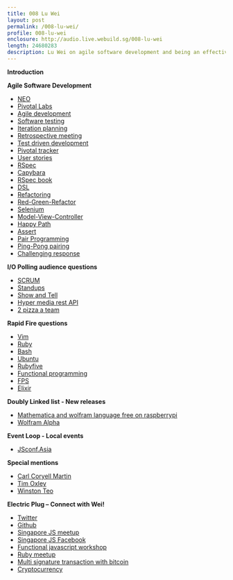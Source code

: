```yaml
---
title: 008 Lu Wei
layout: post
permalink: /008-lu-wei/
profile: 008-lu-wei
enclosure: http://audio.live.webuild.sg/008-lu-wei
length: 24680283
description: Lu Wei on agile software development and being an effective tech conference speaker.
---
```


**Introduction**

**Agile Software Development**

- [NEO](http://www.neo.com/)
- [Pivotal Labs](http://pivotallabs.com/)
- [Agile development](http://en.wikipedia.org/wiki/Agile_software_development)
- [Software testing](http://en.wikipedia.org/wiki/Software_testing)
- [Iteration planning](http://www.extremeprogramming.org/rules/iterationplanning.html)
- [Retrospective meeting](http://en.wikipedia.org/wiki/Retrospective)
- [Test driven development](http://en.wikipedia.org/wiki/Test-driven_development)
- [Pivotal tracker](http://www.pivotaltracker.com/)
- [User stories](http://en.wikipedia.org/wiki/User_story)
- [RSpec](http://rspec.info/)
- [Capybara](https://github.com/jnicklas/capybara)
- [RSpec book](http://pragprog.com/book/achbd/the-rspec-book)
- [DSL](http://en.wikipedia.org/wiki/Domain-specific_language)
- [Refactoring](http://en.wikipedia.org/wiki/Code_refactoring)
- [Red-Green-Refactor](http://www.jamesshore.com/Blog/Red-Green-Refactor.html)
- [Selenium](http://www.seleniumhq.org/)
- [Model-View-Controller](http://en.wikipedia.org/wiki/Model%E2%80%93view%E2%80%93controller)
- [Happy Path](http://en.wikipedia.org/wiki/Happy_path)
- [Assert](http://en.wikipedia.org/wiki/Assertion_(software_development))
- [Pair Programming](http://en.wikipedia.org/wiki/Pair_programming)
- [Ping-Pong pairing](http://c2.com/cgi/wiki?PairProgrammingPingPongPattern)
- [Challenging response](http://en.wikipedia.org/wiki/Challenge%E2%80%93response_authentication)

**I/O Polling audience questions**

- [SCRUM](http://en.wikipedia.org/wiki/Scrum_(software_development))
- [Standups](http://en.wikipedia.org/wiki/Stand-up_meeting)
- [Show and Tell](http://www.insidebusiness360.com/index.php/agile-tips-on-running-a-good-show-and-tell-meeting-3241/)
- [Hyper media rest API](http://steveklabnik.github.io/hypermedia-presentation/)
- [2 pizza a team](http://zurb.com/word/two-pizza-team)

**Rapid Fire questions**

- [Vim](http://www.vim.org/)
- [Ruby](https://www.ruby-lang.org/en/)
- [Bash](http://www.tldp.org/LDP/abs/html/)
- [Ubuntu](http://www.tldp.org/LDP/abs/html/)
- [Rubyfive](http://ruby5.envylabs.com/)
- [Functional programming](http://en.wikipedia.org/wiki/Functional_programming)
- [FPS](http://sdt.bz/content/article.aspx?ArticleID=36534&page=1)
- [Elixir](http://elixir-lang.org/)

**Doubly Linked list - New releases**

- [Mathematica and wolfram language free on raspberrypi](http://blog.wolfram.com/2013/11/21/putting-the-wolfram-language-and-mathematica-on-every-raspberry-pi/)
- [Wolfram Alpha](http://www.wolframalpha.com/)

**Event Loop - Local events**

- [JSconf.Asia](http://www.wolframalpha.com/)

**Special mentions**

- [Carl Coryell Martin](https://twitter.com/carlcoryell)
- [Tim Oxley](https://twitter.com/carlcoryell)
- [Winston Teo](https://twitter.com/winstonyw)

**Electric Plug  – Connect with Wei!**

- [Twitter](https://twitter.com/luweidewei)
- [Github](https://github.com/weilu)
- [Singapore JS meetup](http://www.meetup.com/Singapore-JS)
- [Singapore JS Facebook](https://www.facebook.com/groups/488579174512027/)
- [Functional javascript workshop](https://github.com/timoxley/functional-javascript-workshop)
- [Ruby meetup](http://www.meetup.com/Singapore-Ruby-Group/)
- [Multi signature transaction with bitcoin](https://github.com/weilu/multi-signature-transaction)
- [Cryptocurrency](http://en.wikipedia.org/wiki/Cryptocurrency)

